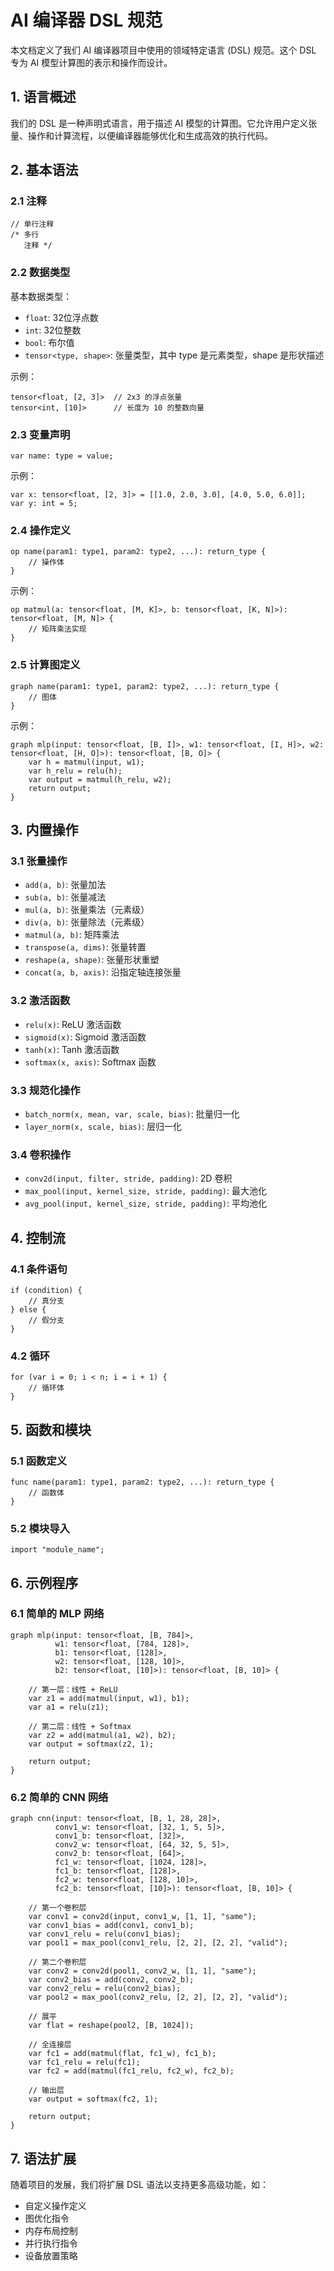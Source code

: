# AI 编译器 DSL 规范

本文档定义了我们 AI 编译器项目中使用的领域特定语言 (DSL) 规范。这个 DSL 专为 AI 模型计算图的表示和操作而设计。

## 1. 语言概述

我们的 DSL 是一种声明式语言，用于描述 AI 模型的计算图。它允许用户定义张量、操作和计算流程，以便编译器能够优化和生成高效的执行代码。

## 2. 基本语法

### 2.1 注释

```
// 单行注释
/* 多行
   注释 */
```

### 2.2 数据类型

基本数据类型：
- `float`: 32位浮点数
- `int`: 32位整数
- `bool`: 布尔值
- `tensor<type, shape>`: 张量类型，其中 type 是元素类型，shape 是形状描述

示例：
```
tensor<float, [2, 3]>  // 2x3 的浮点张量
tensor<int, [10]>      // 长度为 10 的整数向量
```

### 2.3 变量声明

```
var name: type = value;
```

示例：
```
var x: tensor<float, [2, 3]> = [[1.0, 2.0, 3.0], [4.0, 5.0, 6.0]];
var y: int = 5;
```

### 2.4 操作定义

```
op name(param1: type1, param2: type2, ...): return_type {
    // 操作体
}
```

示例：
```
op matmul(a: tensor<float, [M, K]>, b: tensor<float, [K, N]>): tensor<float, [M, N]> {
    // 矩阵乘法实现
}
```

### 2.5 计算图定义

```
graph name(param1: type1, param2: type2, ...): return_type {
    // 图体
}
```

示例：
```
graph mlp(input: tensor<float, [B, I]>, w1: tensor<float, [I, H]>, w2: tensor<float, [H, O]>): tensor<float, [B, O]> {
    var h = matmul(input, w1);
    var h_relu = relu(h);
    var output = matmul(h_relu, w2);
    return output;
}
```

## 3. 内置操作

### 3.1 张量操作

- `add(a, b)`: 张量加法
- `sub(a, b)`: 张量减法
- `mul(a, b)`: 张量乘法（元素级）
- `div(a, b)`: 张量除法（元素级）
- `matmul(a, b)`: 矩阵乘法
- `transpose(a, dims)`: 张量转置
- `reshape(a, shape)`: 张量形状重塑
- `concat(a, b, axis)`: 沿指定轴连接张量

### 3.2 激活函数

- `relu(x)`: ReLU 激活函数
- `sigmoid(x)`: Sigmoid 激活函数
- `tanh(x)`: Tanh 激活函数
- `softmax(x, axis)`: Softmax 函数

### 3.3 规范化操作

- `batch_norm(x, mean, var, scale, bias)`: 批量归一化
- `layer_norm(x, scale, bias)`: 层归一化

### 3.4 卷积操作

- `conv2d(input, filter, stride, padding)`: 2D 卷积
- `max_pool(input, kernel_size, stride, padding)`: 最大池化
- `avg_pool(input, kernel_size, stride, padding)`: 平均池化

## 4. 控制流

### 4.1 条件语句

```
if (condition) {
    // 真分支
} else {
    // 假分支
}
```

### 4.2 循环

```
for (var i = 0; i < n; i = i + 1) {
    // 循环体
}
```

## 5. 函数和模块

### 5.1 函数定义

```
func name(param1: type1, param2: type2, ...): return_type {
    // 函数体
}
```

### 5.2 模块导入

```
import "module_name";
```

## 6. 示例程序

### 6.1 简单的 MLP 网络

```
graph mlp(input: tensor<float, [B, 784]>, 
          w1: tensor<float, [784, 128]>, 
          b1: tensor<float, [128]>,
          w2: tensor<float, [128, 10]>, 
          b2: tensor<float, [10]>): tensor<float, [B, 10]> {
    
    // 第一层：线性 + ReLU
    var z1 = add(matmul(input, w1), b1);
    var a1 = relu(z1);
    
    // 第二层：线性 + Softmax
    var z2 = add(matmul(a1, w2), b2);
    var output = softmax(z2, 1);
    
    return output;
}
```

### 6.2 简单的 CNN 网络

```
graph cnn(input: tensor<float, [B, 1, 28, 28]>,
          conv1_w: tensor<float, [32, 1, 5, 5]>,
          conv1_b: tensor<float, [32]>,
          conv2_w: tensor<float, [64, 32, 5, 5]>,
          conv2_b: tensor<float, [64]>,
          fc1_w: tensor<float, [1024, 128]>,
          fc1_b: tensor<float, [128]>,
          fc2_w: tensor<float, [128, 10]>,
          fc2_b: tensor<float, [10]>): tensor<float, [B, 10]> {
    
    // 第一个卷积层
    var conv1 = conv2d(input, conv1_w, [1, 1], "same");
    var conv1_bias = add(conv1, conv1_b);
    var conv1_relu = relu(conv1_bias);
    var pool1 = max_pool(conv1_relu, [2, 2], [2, 2], "valid");
    
    // 第二个卷积层
    var conv2 = conv2d(pool1, conv2_w, [1, 1], "same");
    var conv2_bias = add(conv2, conv2_b);
    var conv2_relu = relu(conv2_bias);
    var pool2 = max_pool(conv2_relu, [2, 2], [2, 2], "valid");
    
    // 展平
    var flat = reshape(pool2, [B, 1024]);
    
    // 全连接层
    var fc1 = add(matmul(flat, fc1_w), fc1_b);
    var fc1_relu = relu(fc1);
    var fc2 = add(matmul(fc1_relu, fc2_w), fc2_b);
    
    // 输出层
    var output = softmax(fc2, 1);
    
    return output;
}
```

## 7. 语法扩展

随着项目的发展，我们将扩展 DSL 语法以支持更多高级功能，如：

- 自定义操作定义
- 图优化指令
- 内存布局控制
- 并行执行指令
- 设备放置策略
